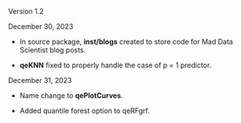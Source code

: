 
Version 1.2 

December 30, 2023

* In source package, **inst/blogs** created to store code for
   Mad Data Scientist blog posts.

* **qeKNN** fixed to properly handle the case of p = 1 predictor.

December 31, 2023

* Name change to **qePlotCurves**.

* Added quantile forest option to qeRFgrf.

